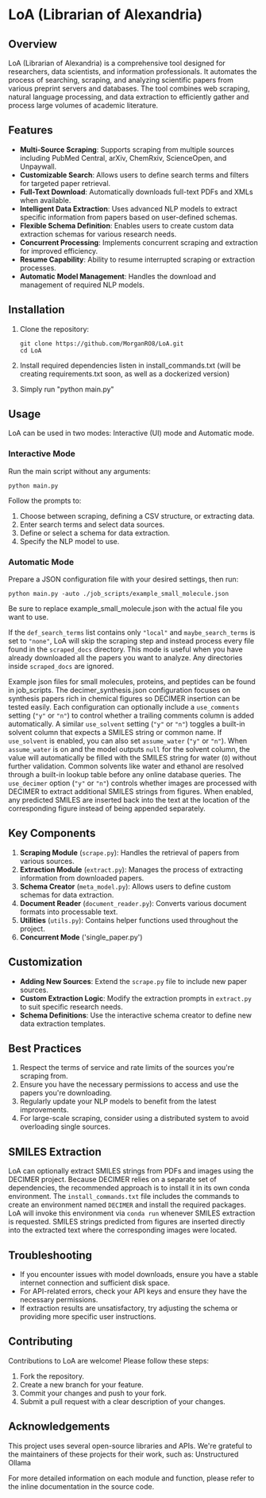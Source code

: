 # LoA (Librarian of Alexandria)

## Overview

LoA (Librarian of Alexandria) is a comprehensive tool designed for researchers, data scientists, and information professionals. It automates the process of searching, scraping, and analyzing scientific papers from various preprint servers and databases. The tool combines web scraping, natural language processing, and data extraction to efficiently gather and process large volumes of academic literature.

## Features

- **Multi-Source Scraping**: Supports scraping from multiple sources including PubMed Central, arXiv, ChemRxiv, ScienceOpen, and Unpaywall.
- **Customizable Search**: Allows users to define search terms and filters for targeted paper retrieval.
- **Full-Text Download**: Automatically downloads full-text PDFs and XMLs when available.
- **Intelligent Data Extraction**: Uses advanced NLP models to extract specific information from papers based on user-defined schemas.
- **Flexible Schema Definition**: Enables users to create custom data extraction schemas for various research needs.
- **Concurrent Processing**: Implements concurrent scraping and extraction for improved efficiency.
- **Resume Capability**: Ability to resume interrupted scraping or extraction processes.
- **Automatic Model Management**: Handles the download and management of required NLP models.

## Installation

1. Clone the repository:
   ```
   git clone https://github.com/MorganRO8/LoA.git
   cd LoA
   ```

2. Install required dependencies listen in install_commands.txt (will be creating requirements.txt soon, as well as a dockerized version)

3. Simply run "python main.py"

## Usage

LoA can be used in two modes: Interactive (UI) mode and Automatic mode. 

### Interactive Mode

Run the main script without any arguments:

```
python main.py
```

Follow the prompts to:
1. Choose between scraping, defining a CSV structure, or extracting data.
2. Enter search terms and select data sources.
3. Define or select a schema for data extraction.
4. Specify the NLP model to use.

### Automatic Mode

Prepare a JSON configuration file with your desired settings, then run:

```
python main.py -auto ./job_scripts/example_small_molecule.json
```

Be sure to replace example_small_molecule.json with the actual file you want to use.

If the `def_search_terms` list contains only `"local"` and `maybe_search_terms`
is set to `"none"`, LoA will skip the scraping step and instead process every
file found in the `scraped_docs` directory. This mode is useful when you have
already downloaded all the papers you want to analyze. Any directories inside
`scraped_docs` are ignored.

Example json files for small molecules, proteins, and peptides can be found in job_scripts.
The decimer_synthesis.json configuration focuses on synthesis papers rich in
chemical figures so DECIMER insertion can be tested easily.
Each configuration can optionally include a `use_comments` setting (`"y"` or `"n"`) to control
whether a trailing comments column is added automatically. A similar `use_solvent` setting
(`"y"` or `"n"`) toggles a built-in solvent column that expects a SMILES string or common name.
If `use_solvent` is enabled, you can also set `assume_water` (`"y"` or `"n"`). When `assume_water`
is on and the model outputs `null` for the solvent column, the value will automatically be filled
with the SMILES string for water (`O`) without further validation.
Common solvents like water and ethanol are resolved through a built-in lookup
table before any online database queries.
The `use_decimer` option (`"y"` or `"n"`) controls whether images are processed
with DECIMER to extract additional SMILES strings from figures. When enabled,
any predicted SMILES are inserted back into the text at the location of the
corresponding figure instead of being appended separately.

## Key Components

1. **Scraping Module** (`scrape.py`): Handles the retrieval of papers from various sources.
2. **Extraction Module** (`extract.py`): Manages the process of extracting information from downloaded papers.
3. **Schema Creator** (`meta_model.py`): Allows users to define custom schemas for data extraction.
4. **Document Reader** (`document_reader.py`): Converts various document formats into processable text.
5. **Utilities** (`utils.py`): Contains helper functions used throughout the project.
6. **Concurrent Mode** ('single_paper.py')

## Customization

- **Adding New Sources**: Extend the `scrape.py` file to include new paper sources.
- **Custom Extraction Logic**: Modify the extraction prompts in `extract.py` to suit specific research needs.
- **Schema Definitions**: Use the interactive schema creator to define new data extraction templates.

## Best Practices

1. Respect the terms of service and rate limits of the sources you're scraping from.
2. Ensure you have the necessary permissions to access and use the papers you're downloading.
3. Regularly update your NLP models to benefit from the latest improvements.
4. For large-scale scraping, consider using a distributed system to avoid overloading single sources.

## SMILES Extraction

LoA can optionally extract SMILES strings from PDFs and images using the
DECIMER project. Because DECIMER relies on a separate set of dependencies,
the recommended approach is to install it in its own conda environment. The
`install_commands.txt` file includes the commands to create an environment
named `DECIMER` and install the required packages. LoA will invoke this
environment via `conda run` whenever SMILES extraction is requested. SMILES
strings predicted from figures are inserted directly into the extracted text
where the corresponding images were located.

## Troubleshooting

- If you encounter issues with model downloads, ensure you have a stable internet connection and sufficient disk space.
- For API-related errors, check your API keys and ensure they have the necessary permissions.
- If extraction results are unsatisfactory, try adjusting the schema or providing more specific user instructions.

## Contributing

Contributions to LoA are welcome! Please follow these steps:

1. Fork the repository.
2. Create a new branch for your feature.
3. Commit your changes and push to your fork.
4. Submit a pull request with a clear description of your changes.

## Acknowledgements

This project uses several open-source libraries and APIs. We're grateful to the maintainers of these projects for their work, such as:
Unstructured
Ollama

For more detailed information on each module and function, please refer to the inline documentation in the source code.



